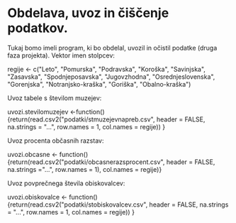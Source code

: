 # Obdelava, uvoz in čiščenje podatkov.

Tukaj bomo imeli program, ki bo obdelal, uvozil in očistil podatke (druga faza
projekta).
Vektor imen stolpcev:

regije <- c("Leto", "Pomurska", "Podravska", "Koroška", "Savinjska", "Zasavska", "Spodnjeposavska", "Jugovzhodna", "Osrednjeslovenska", "Gorenjska", "Notranjsko-kraška", "Goriška", "Obalno-kraška")

Uvoz tabele s številom muzejev:

uvozi.stevilomuzejev <-function(){return(read.csv2("podatki/stmuzejevnapreb.csv", header = FALSE, na.strings = "...", row.names = 1, col.names = regije))
}

Uvoz procenta občasnih razstav:

uvozi.obcasne <- function(){return(read.csv2("podatki/obcasnerazsprocent.csv", header = FALSE, na.strings ="...", row.names = 1), col.names = regije)}

Uvoz povprečnega števila obiskovalcev:

uvozi.obiskovalce <- function(){return(read.csv2("podatki/stobiskovalcev.csv", header = FALSE, na.strings = "...", row.names = 1, col.names = regije))
}
